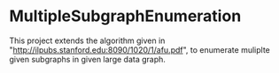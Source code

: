 # MultipleSubgraphEnumeration
This project extends the algorithm given in "http://ilpubs.stanford.edu:8090/1020/1/afu.pdf", to enumerate muliplte given subgraphs in given large data graph.
